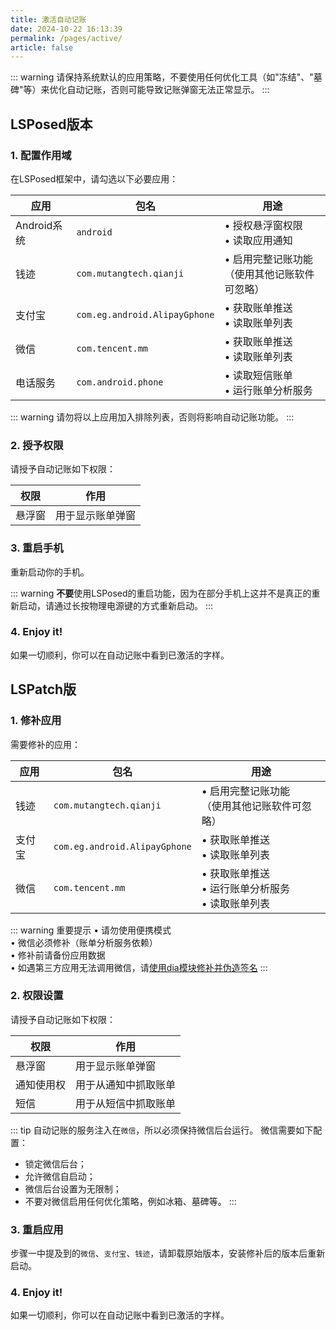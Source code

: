 ```yaml
---
title: 激活自动记账
date: 2024-10-22 16:13:39
permalink: /pages/active/
article: false
---
```


::: warning
请保持系统默认的应用策略，不要使用任何优化工具（如"冻结"、"墓碑"等）来优化自动记账，否则可能导致记账弹窗无法正常显示。
:::

## LSPosed版本

### 1. 配置作用域

在LSPosed框架中，请勾选以下必要应用：

| 应用 | 包名 | 用途 |
|-----|-----|-----|
| Android系统 | `android` | • 授权悬浮窗权限<br>• 读取应用通知 |
| 钱迹 | `com.mutangtech.qianji` | • 启用完整记账功能<br>（使用其他记账软件可忽略） |
| 支付宝 | `com.eg.android.AlipayGphone` | • 获取账单推送<br>• 读取账单列表 |
| 微信 | `com.tencent.mm` | • 获取账单推送<br>• 读取账单列表 |
| 电话服务 | `com.android.phone` | • 读取短信账单<br>• 运行账单分析服务 |

::: warning
请勿将以上应用加入排除列表，否则将影响自动记账功能。
:::

### 2. 授予权限

请授予自动记账如下权限：

| 权限  | 作用       |
|-----|----------|
| 悬浮窗 | 用于显示账单弹窗 | 

### 3. 重启手机

重新启动你的手机。

::: warning
 **不要**使用LSPosed的重启功能，因为在部分手机上这并不是真正的重新启动，请通过长按物理电源键的方式重新启动。
:::

### 4. Enjoy it!

如果一切顺利，你可以在自动记账中看到已激活的字样。

## LSPatch版

### 1. 修补应用

需要修补的应用：

| 应用 | 包名 | 用途 |
|-----|-----|-----|
| 钱迹 | `com.mutangtech.qianji` | • 启用完整记账功能<br>（使用其他记账软件可忽略） |
| 支付宝 | `com.eg.android.AlipayGphone` | • 获取账单推送<br>• 读取账单列表 |
| 微信 | `com.tencent.mm` | • 获取账单推送<br>• 运行账单分析服务<br>• 读取账单列表 |

::: warning 重要提示
• 请勿使用便携模式  
• 微信必须修补（账单分析服务依赖）  
• 修补前请备份应用数据  
• 如遇第三方应用无法调用微信，请[使用dia模块修补并伪造签名]()
:::

### 2. 权限设置

请授予自动记账如下权限：

| 权限    | 作用         |
|-------|------------|
| 悬浮窗   | 用于显示账单弹窗   |
| 通知使用权 | 用于从通知中抓取账单 |
| 短信    | 用于从短信中抓取账单 |
::: tip
自动记账的服务注入在`微信`，所以必须保持微信后台运行。
微信需要如下配置：
- 锁定微信后台；
- 允许微信自启动；
- 微信后台设置为无限制；
- 不要对微信启用任何优化策略，例如冰箱、墓碑等。
:::

### 3. 重启应用

步骤一中提及到的`微信`、`支付宝`、`钱迹`，请卸载原始版本，安装修补后的版本后重新启动。

### 4. Enjoy it!

如果一切顺利，你可以在自动记账中看到已激活的字样。
